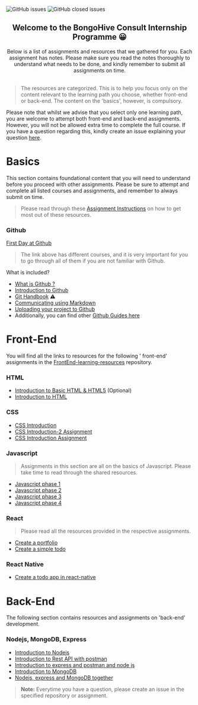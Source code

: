 
![GitHub issues](https://img.shields.io/github/issues/bongohive/internship-program.svg?style=flat-square)
![GitHub closed issues](https://img.shields.io/github/issues-closed/bongohive/internship-program.svg?style=flat-square)
<h2 align="center"> ️Welcome to the BongoHive Consult Internship Programme 😀</h2>

<div align="center">
Below is a list of assignments and resources that we gathered for you. Each assignment has notes. Please make sure you read the notes thoroughly to understand what needs to be done, and kindly remember to submit all assignments on time.
 <br>
 <br>  
</div>  

> The resources are categorized. This is to help you focus only on the content relevant to the learning path you choose, whether front-end or back-end. The content on the 'basics', however, is compulsory. 

Please note that whilst we advise that you select only one learning path, you are welcome to attempt both front-end and back-end assignments. However, you will not be allowed extra time to complete the full course. If you have a question regarding this, kindly create an issue explaining your question [here](https://github.com/BongoHive/internship-program/issues/new). 

# Basics
This section contains foundational content that you will need to understand before you proceed with other assignments. Please be sure to attempt and complete all listed courses and assignments, and remember to always submit on time.  
</div> 

> Please read through these [Assignment Instructions](https://github.com/BongoHive/how-to-instructions/blob/master/README.md) on how to get most out of these resources.

### Github  

[First Day at Github](https://lab.github.com/githubtraining/paths/first-day-on-github)  

> The link above has different courses, and it is very important for you to go through all of them if you are not familiar with Github.

What is included? 
- [What is Github ?](https://youtu.be/w3jLJU7DT5E)
- [Introduction to Github](https://lab.github.com/githubtraining/introduction-to-github)
- [Git Handbook](https://guides.github.com/introduction/git-handbook/) ⚠️
- [Communicating using Markdown](https://lab.github.com/githubtraining/communicating-using-markdown)
- [Uploading your project to Github](https://lab.github.com/githubtraining/uploading-your-project-to-github)
- Additionally, you can find other [Github Guides here](https://guides.github.com/)


# Front-End  

You will find all the links to resources for the following ' front-end' assignments in the [FrontEnd-learning-resources](https://github.com/BongoHive/front-end-learning-resources) repository.

### HTML

- [Introduction to Basic HTML & HTML5](https://learn.freecodecamp.org/responsive-web-design/basic-html-and-html5) (Optional)
- [Introduction to HTML](https://lab.github.com/githubtraining/introduction-to-html)

### CSS

- [CSS Introduction](https://classroom.github.com/a/VzLeht6o)
- [CSS Introduction-2 Assignment ](https://classroom.github.com/a/D62W7Z9d)
- [CSS Introduction Assignment](https://classroom.github.com/a/c3OSI6dG)

### Javascript
> Assignments in this section are all on the basics of Javascript. Please take time to read through the shared resources.

- [Javascript phase 1](https://classroom.github.com/a/livdkVFt)
- [Javascript phase 2](https://classroom.github.com/a/mMUcP2Os)
- [Javascript phase 3](https://classroom.github.com/a/c2q42PZn)
- [Javascript phase 4](https://classroom.github.com/a/cN1GYCHS)


### React
> Please read all the resources provided in the respective assignments.

- [Create a portfolio](https://classroom.github.com/a/B1P-cXe-)
- [Create a simple todo](https://classroom.github.com/a/MKuEJpvp)

### React Native

- [Create a todo app in react-native](https://classroom.github.com/a/KOYlb4sy)


# Back-End
The following section contains resources and assignments on 'back-end' development.

### Nodejs, MongoDB, Express

- [Introduction to Nodejs](https://classroom.github.com/a/lTHQg7l5)
- [Introduction to Rest API with postman](https://classroom.github.com/a/hfLBtmlQ)
- [Introduction to express and postman and node js](https://classroom.github.com/a/mKV9gtmB) 
- [Introduction to MongoDB](https://classroom.github.com/a/qISPYz6L)
- [Nodejs, express and MongoDB together](https://classroom.github.com/a/4Gx4fl4W)



> **Note:** Everytime you have a question, please create an issue in the specified repository or assignment.







